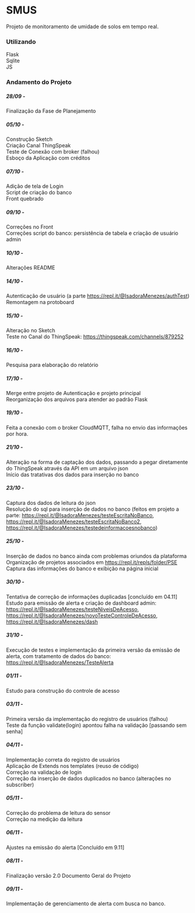 # SMUS
Projeto de monitoramento de umidade de solos em tempo real.
### Utilizando
Flask\
Sqlite\
JS
### Andamento do Projeto
##### 28/09 - 
Finalização da Fase de Planejamento
##### 05/10 - 
Construção Sketch\
Criação Canal ThingSpeak\
Teste de Conexão com broker (falhou)\
Esboço da Aplicação com créditos
##### 07/10 - 
Adição de tela de Login\
Script de criação do banco\
Front quebrado
##### 09/10 - 
Correções no Front\
Correções script do banco: persistência de tabela e criação de usuário admin
##### 10/10 -
Alterações README
##### 14/10 -
Autenticação de usuário (a parte https://repl.it/@IsadoraMenezes/authTest)
Remontagem na protoboard
##### 15/10 -
Alteração no Sketch\
Teste no Canal do ThingSpeak: https://thingspeak.com/channels/879252
##### 16/10 -
Pesquisa para elaboração do relatório 
##### 17/10 -
Merge entre projeto de Autenticação e projeto principal\
Reorganização dos arquivos para atender ao padrão Flask
##### 19/10 -
Feita a conexão com o broker CloudMQTT, falha no envio das informações por hora.
##### 21/10 -
Alteração na forma de captação dos dados, passando a pegar diretamente do ThingSpeak através da API em um arquivo json\
Início das tratativas dos dados para inserção no banco
##### 23/10 -
Captura dos dados de leitura do json\
Resolução do sql para inserção de dados no banco (feitos em projeto a parte: https://repl.it/@IsadoraMenezes/testeEscritaNoBanco, https://repl.it/@IsadoraMenezes/testeEscritaNoBanco2, https://repl.it/@IsadoraMenezes/testedeinformacoesnobanco)
##### 25/10 -
Inserção de dados no banco ainda com problemas oriundos da plataforma\
Organização de projetos associados em https://repl.it/repls/folder/PSE \
Captura das informações do banco e exibição na página inicial
##### 30/10 -
Tentativa de correção de informações duplicadas [concluído em 04.11] \
Estudo para emissão de alerta e criação de dashboard admin: https://repl.it/@IsadoraMenezes/testeNiveisDeAcesso, https://repl.it/@IsadoraMenezes/novoTesteControleDeAcesso, https://repl.it/@IsadoraMenezes/dash
##### 31/10 -
Execução de testes e implementação da primeira versão da emissão de alerta, com tratamento de dados do banco: https://repl.it/@IsadoraMenezes/TesteAlerta
##### 01/11 - 
Estudo para construção do controle de acesso
##### 03/11 - 
Primeira versão da implementação do registro de usuários (falhou) \
Teste da função validate(login) apontou falha na validação [passando sem senha]
##### 04/11 -
Implementação correta do registro de usuários \
Aplicação de Extends nos templates (reuso de código) \
Correção na validação de login \
Correção da inserção de dados duplicados no banco (alterações no subscriber)
##### 05/11 -
Correção do problema de leitura do sensor \
Correção na medição da leitura
##### 06/11 -
Ajustes na emissão do alerta [Concluído em 9.11]
##### 08/11 -
Finalização versão 2.0 Documento Geral do Projeto
##### 09/11 - 
Implementação de gerenciamento de alerta com busca no banco.
